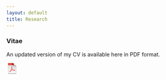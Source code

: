 ```yaml
---
layout: default
title: Research
---
```


### Vitae

An updated version of my CV is available here in PDF format.  

<a alt="pdf" href="http://dl.dropbox.com/u/7256527/CV/CV/CasillasCV.pdf" target='_new'><span class="cv" title="cv"><img src="/images/icons/pdf.png" alt="pdf image" height="30" width="30"></span></a>